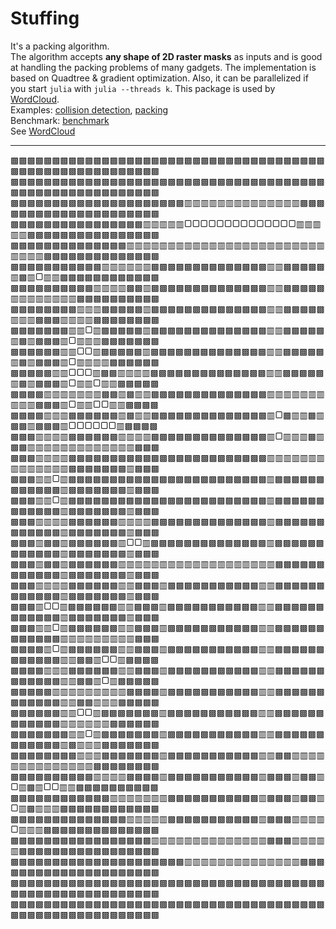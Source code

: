 # Stuffing
It's a packing algorithm.  
The algorithm accepts **any shape of 2D raster masks** as inputs and is good at handling the packing problems of many gadgets. The implementation is based on Quadtree & gradient optimization. Also, it can be parallelized if you start `julia` with `julia --threads k`. This package is used by [WordCloud](https://github.com/guo-yong-zhi/WordCloud).  
Examples: [collision detection](./examples/collision.jl), [packing](./examples/packing.jl)  
Benchmark: [benchmark](https://github.com/guo-yong-zhi/WordCloud/blob/master/examples/benchmark.jl)   
See [WordCloud](https://github.com/guo-yong-zhi/WordCloud)  
***
▩▩▩▩▩▩▩▩▩▩▩▩▩▩▩▩▩▩▩▩▩▩▩▩▩▩▩▩▩▩▩▩▩▩▩▩▩▩▩▩▩▩▩▩▩▩▩▩▩▩▩▩▩▩▩▩
▩▩▩▩▩▩▩▩▩▩▩▩▩▩▩▩▩▩▩▩▩▩▩▩▩▩▩▩▩▩▩▩▩▩▩▩▩▩▩▩▩▩▩▩▩▩▩▩▩▩▩▩▩▩▩▩
▩▩▩▩▩▩▩▩▩▩▩▩▩▩▩▩▩▩▩▩▩▥▥▥▥▥▥▥▥▥▥▥▥▥▥▩▩▩▩▩▩▩▩▩▩▩▩▩▩▩▩▩▩▩▩▩
▩▩▩▩▩▩▩▩▩▩▩▩▩▩▩▩▥▥▥▥▥▢▢▢▢▢▢▢▢▢▢▢▢▢▢▥▥▥▥▥▩▩▩▩▩▩▩▩▩▩▩▩▩▩▩▩
▩▩▩▩▩▩▩▩▩▩▩▩▩▩▥▥▥▥▥▥▥▥▥▥▥▥▥▥▥▥▥▥▥▥▥▥▥▥▥▥▥▥▩▩▩▩▩▩▩▩▩▩▩▩▩▩
▩▩▩▩▩▩▩▩▩▩▩▥▥▥▥▥▥▩▩▩▩▩▩▩▩▩▩▩▩▩▩▥▥▩▩▩▩▩▥▩▥▢▥▥▩▩▩▩▩▩▩▩▩▩▩▩
▩▩▩▩▩▩▩▩▩▩▥▥▥▥▩▩▥▩▩▩▩▩▩▩▩▩▩▩▩▩▩▥▥▩▩▩▩▩▥▥▥▥▥▥▥▥▩▩▩▩▩▩▩▩▩▩
▩▩▩▩▩▩▩▩▥▥▥▩▩▩▩▩▥▩▩▩▩▩▩▩▩▩▩▩▩▩▩▥▥▩▩▩▩▩▥▥▥▩▩▩▥▥▥▥▩▩▩▩▩▩▩▩
▩▩▩▩▩▩▩▥▥▢▥▩▩▩▩▩▥▩▩▩▩▩▩▩▩▩▩▩▩▩▩▥▥▩▩▩▩▩▥▩▥▩▩▩▥▢▥▥▥▩▩▩▩▩▩▩
▩▩▩▩▩▩▥▥▢▢▥▩▩▩▩▩▥▩▩▩▩▩▩▩▩▩▩▩▩▩▩▥▥▩▩▩▩▩▥▩▥▩▩▩▥▢▥▥▥▥▩▩▩▩▩▩
▩▩▩▩▩▥▥▢▢▢▥▩▩▥▥▥▥▩▩▩▩▩▩▩▩▩▩▩▩▩▩▥▥▩▩▩▩▩▥▩▥▩▩▩▥▢▥▥▢▥▥▩▩▩▩▩
▩▩▩▩▥▥▥▥▥▥▥▩▩▥▩▥▥▩▩▩▩▩▩▩▩▩▩▩▩▩▩▥▥▥▥▥▥▥▥▥▥▩▩▩▥▢▥▥▢▢▥▥▩▩▩▩
▩▩▩▩▥▥▥▩▩▩▩▩▩▥▩▥▥▩▩▩▩▩▩▩▩▩▩▩▩▩▩▥▢▩▥▥▩▥▩▩▥▩▩▩▥▢▢▢▢▢▢▥▩▩▩▩
▩▩▩▥▥▥▥▩▩▩▩▩▩▥▥▥▥▩▩▩▩▩▩▩▩▩▩▩▩▩▩▥▢▥▥▥▩▥▩▩▥▥▥▥▥▥▥▥▥▥▥▥▥▩▩▩
▩▩▩▥▥▥▥▩▩▩▩▩▩▩▩▩▩▩▩▩▩▩▩▩▩▩▩▩▩▩▩▥▥▥▥▥▥▥▥▥▥▥▥▥▥▩▩▩▩▩▩▩▥▩▩▩
▩▩▩▥▥▢▥▩▩▩▩▩▩▩▩▩▩▩▩▩▩▩▩▩▩▩▩▩▩▩▩▥▩▩▩▩▩▩▩▩▩▩▩▩▥▩▩▩▩▩▩▩▥▩▩▩
▩▩▩▥▥▢▥▩▩▩▩▩▩▩▩▩▩▩▩▩▩▩▩▩▩▩▩▩▩▩▩▥▩▩▩▩▩▩▩▩▩▩▩▩▥▩▩▩▩▩▩▩▥▩▩▩
▩▩▩▥▥▥▥▩▩▩▩▩▩▥▥▥▥▩▩▩▩▩▩▩▩▩▩▩▩▩▩▥▩▩▩▩▩▩▩▩▩▩▩▩▥▩▩▩▩▩▩▩▥▩▩▩
▩▩▩▥▩▩▥▩▩▩▩▩▩▥▢▢▥▩▩▩▩▩▩▩▩▩▩▩▩▩▩▥▩▩▩▩▩▩▩▩▩▩▩▩▥▩▩▩▩▩▩▩▥▩▩▩
▩▩▩▥▩▩▥▩▩▩▩▩▩▥▥▥▥▥▥▥▥▥▥▥▥▥▥▥▥▥▥▥▩▩▩▩▩▩▩▩▩▩▩▩▥▩▩▩▩▩▩▩▥▩▩▩
▩▩▩▥▥▥▥▩▩▩▩▩▩▥▥▩▩▩▥▩▩▩▩▩▩▩▩▩▩▩▥▥▩▩▩▩▩▩▩▩▩▩▩▩▥▩▩▩▩▩▩▩▥▩▩▩
▩▩▩▥▢▢▥▩▩▩▩▩▩▥▥▩▩▩▥▩▩▩▩▩▩▩▩▩▩▩▥▥▩▩▩▩▩▩▩▩▩▩▩▩▥▩▩▩▩▩▩▩▥▩▩▩
▩▩▩▥▥▢▥▩▩▩▩▩▩▥▥▩▩▩▥▩▩▩▩▩▩▩▩▩▩▩▥▥▩▩▩▩▩▩▩▩▩▩▩▩▥▥▥▥▥▥▥▥▥▩▩▩
▩▩▩▩▥▢▥▩▩▩▩▩▩▥▥▩▩▩▥▩▩▩▩▩▩▩▩▩▩▩▥▥▩▩▩▩▩▩▩▩▩▩▩▩▥▥▩▩▥▢▢▥▩▩▩▩
▩▩▩▩▥▥▥▩▩▩▩▩▩▥▥▩▩▩▥▩▩▩▩▩▩▩▩▩▩▩▥▥▩▩▩▩▩▩▩▩▩▩▩▩▥▥▩▩▥▢▥▩▩▩▩▩
▩▩▩▩▩▥▥▥▥▥▥▥▥▥▩▩▩▩▥▩▩▩▩▩▩▩▩▩▩▩▥▥▩▩▩▩▩▩▩▩▩▩▩▩▥▥▩▩▥▥▥▩▩▩▩▩
▩▩▩▩▩▩▥▥▢▢▥▩▩▩▩▩▩▩▥▩▩▩▩▩▩▩▩▩▩▩▥▥▩▩▩▩▩▩▩▩▩▩▩▩▥▥▥▥▥▥▩▩▩▩▩▩
▩▩▩▩▩▩▩▥▥▢▥▩▩▩▩▩▩▩▥▩▩▩▩▩▩▩▩▩▩▩▥▥▩▩▩▩▩▩▩▩▩▩▩▩▥▩▥▥▥▩▩▩▩▩▩▩
▩▩▩▩▩▩▩▩▥▥▥▩▩▩▩▩▩▩▥▩▩▩▩▩▩▩▩▩▩▩▥▥▩▩▥▥▥▥▥▥▥▥▥▥▥▥▥▥▩▩▩▩▩▩▩▩
▩▩▩▩▩▩▩▩▩▩▥▥▥▥▩▩▩▩▥▩▩▩▩▩▩▩▩▩▩▩▥▩▩▩▥▩▩▥▢▥▩▥▢▢▥▥▩▩▩▩▩▩▩▩▩▩
▩▩▩▩▩▩▩▩▩▩▩▩▥▥▥▥▥▥▥▩▩▩▩▩▩▩▩▩▩▩▥▩▩▩▥▩▩▥▢▥▩▥▥▥▩▩▩▩▩▩▩▩▩▩▩▩
▩▩▩▩▩▩▩▩▩▩▩▩▩▩▥▥▥▥▥▩▩▩▩▩▩▩▩▩▩▩▥▩▩▩▥▥▥▥▢▥▥▥▩▩▩▩▩▩▩▩▩▩▩▩▩▩
▩▩▩▩▩▩▩▩▩▩▩▩▩▩▩▩▩▥▥▥▥▥▥▥▥▥▥▥▥▥▥▩▩▩▥▥▥▥▥▩▩▩▩▩▩▩▩▩▩▩▩▩▩▩▩▩
▩▩▩▩▩▩▩▩▩▩▩▩▩▩▩▩▩▩▩▩▩▥▥▥▥▥▥▥▥▥▥▥▥▥▥▩▩▩▩▩▩▩▩▩▩▩▩▩▩▩▩▩▩▩▩▩
▩▩▩▩▩▩▩▩▩▩▩▩▩▩▩▩▩▩▩▩▩▩▩▩▩▩▩▩▩▩▩▩▩▩▩▩▩▩▩▩▩▩▩▩▩▩▩▩▩▩▩▩▩▩▩▩
▩▩▩▩▩▩▩▩▩▩▩▩▩▩▩▩▩▩▩▩▩▩▩▩▩▩▩▩▩▩▩▩▩▩▩▩▩▩▩▩▩▩▩▩▩▩▩▩▩▩▩▩▩▩▩▩